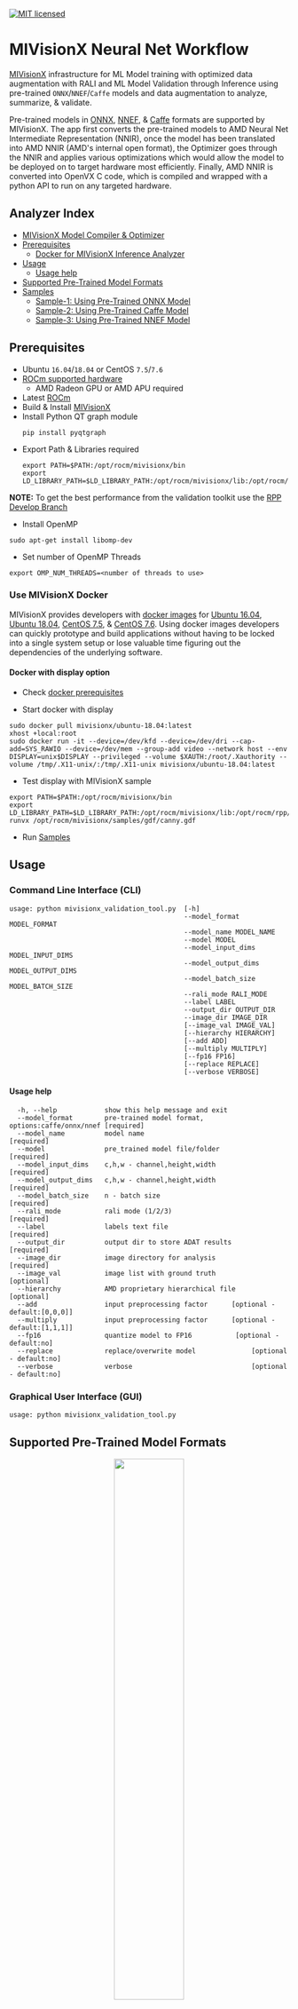 [![MIT licensed](https://img.shields.io/badge/license-MIT-blue.svg)](https://opensource.org/licenses/MIT)

# MIVisionX Neural Net Workflow

[MIVisionX](https://gpuopen-professionalcompute-libraries.github.io/MIVisionX/) infrastructure for ML Model training with optimized data augmentation with RALI and ML Model Validation through Inference using pre-trained `ONNX`/`NNEF`/`Caffe` models and data augmentation to analyze, summarize, & validate.

Pre-trained models in [ONNX](https://onnx.ai/), [NNEF](https://www.khronos.org/nnef), & [Caffe](http://caffe.berkeleyvision.org/) formats are supported by MIVisionX. The app first converts the pre-trained models to AMD Neural Net Intermediate Representation (NNIR), once the model has been translated into AMD NNIR (AMD's internal open format), the Optimizer goes through the NNIR and applies various optimizations which would allow the model to be deployed on to target hardware most efficiently. Finally, AMD NNIR is converted into OpenVX C code, which is compiled and wrapped with a python API to run on any targeted hardware.

## Analyzer Index

* [MIVisionX Model Compiler & Optimizer](https://github.com/GPUOpen-ProfessionalCompute-Libraries/MIVisionX/tree/master/model_compiler#neural-net-model-compiler--optimizer)
* [Prerequisites](#prerequisites)
    * [Docker for MIVisionX Inference Analyzer](#use-mivisionx-docker)
* [Usage](#usage)
    * [Usage help](#usage-help)
* [Supported Pre-Trained Model Formats](#supported-pre-trained-model-formats)
* [Samples](#samples)
    * [Sample-1: Using Pre-Trained ONNX Model](#sample-1---using-pre-trained-onnx-model)
    * [Sample-2: Using Pre-Trained Caffe Model](#sample-2---using-pre-trained-caffe-model)
    * [Sample-3: Using Pre-Trained NNEF Model](#sample-3---using-pre-trained-nnef-model)

## Prerequisites

* Ubuntu `16.04`/`18.04` or CentOS `7.5`/`7.6`
* [ROCm supported hardware](https://rocm.github.io/ROCmInstall.html#hardware-support) 
    * AMD Radeon GPU or AMD APU required
* Latest [ROCm](https://github.com/RadeonOpenCompute/ROCm#installing-from-amd-rocm-repositories)
* Build & Install [MIVisionX](https://github.com/GPUOpen-ProfessionalCompute-Libraries/MIVisionX#linux-1)
* Install Python QT graph module
    ````
    pip install pyqtgraph
    ````
* Export Path & Libraries required
    ````
    export PATH=$PATH:/opt/rocm/mivisionx/bin
    export LD_LIBRARY_PATH=$LD_LIBRARY_PATH:/opt/rocm/mivisionx/lib:/opt/rocm/rpp/lib
    ````
**NOTE:**
To get the best performance from the validation toolkit use the [RPP Develop Branch](https://github.com/GPUOpen-ProfessionalCompute-Libraries/rpp/tree/develop)

* Install OpenMP
```
sudo apt-get install libomp-dev
```
* Set number of OpenMP Threads
```
export OMP_NUM_THREADS=<number of threads to use>
```

### Use MIVisionX Docker

MIVisionX provides developers with [docker images](https://hub.docker.com/u/mivisionx) for [Ubuntu 16.04](https://hub.docker.com/r/mivisionx/ubuntu-16.04), [Ubuntu 18.04](https://hub.docker.com/r/mivisionx/ubuntu-18.04), [CentOS 7.5](https://hub.docker.com/r/mivisionx/centos-7.5), & [CentOS 7.6](https://hub.docker.com/r/mivisionx/centos-7.5). Using docker images developers can quickly prototype and build applications without having to be locked into a single system setup or lose valuable time figuring out the dependencies of the underlying software.

#### Docker with display option

* Check [docker prerequisites](https://github.com/GPUOpen-ProfessionalCompute-Libraries/MIVisionX#docker-workflow-sample-on-ubuntu-1604)

* Start docker with display
````
sudo docker pull mivisionx/ubuntu-18.04:latest
xhost +local:root
sudo docker run -it --device=/dev/kfd --device=/dev/dri --cap-add=SYS_RAWIO --device=/dev/mem --group-add video --network host --env DISPLAY=unix$DISPLAY --privileged --volume $XAUTH:/root/.Xauthority --volume /tmp/.X11-unix/:/tmp/.X11-unix mivisionx/ubuntu-18.04:latest
````
* Test display with MIVisionX sample
````
export PATH=$PATH:/opt/rocm/mivisionx/bin
export LD_LIBRARY_PATH=$LD_LIBRARY_PATH:/opt/rocm/mivisionx/lib:/opt/rocm/rpp/lib
runvx /opt/rocm/mivisionx/samples/gdf/canny.gdf
````
* Run [Samples](#samples)

## Usage
### Command Line Interface (CLI)
````
usage: python mivisionx_validation_tool.py  [-h] 
                                            --model_format MODEL_FORMAT 
                                            --model_name MODEL_NAME 
                                            --model MODEL 
                                            --model_input_dims MODEL_INPUT_DIMS 
                                            --model_output_dims MODEL_OUTPUT_DIMS
                                            --model_batch_size MODEL_BATCH_SIZE 
                                            --rali_mode RALI_MODE
                                            --label LABEL 
                                            --output_dir OUTPUT_DIR 
                                            --image_dir IMAGE_DIR
                                            [--image_val IMAGE_VAL] 
                                            [--hierarchy HIERARCHY]
                                            [--add ADD] 
                                            [--multiply MULTIPLY]
                                            [--fp16 FP16]
                                            [--replace REPLACE] 
                                            [--verbose VERBOSE]

````
#### Usage help

```
  -h, --help            show this help message and exit
  --model_format        pre-trained model format, options:caffe/onnx/nnef [required]
  --model_name          model name                                        [required]
  --model               pre_trained model file/folder                     [required]
  --model_input_dims    c,h,w - channel,height,width                      [required]
  --model_output_dims   c,h,w - channel,height,width                      [required]
  --model_batch_size    n - batch size                                    [required]
  --rali_mode           rali mode (1/2/3)                                 [required]
  --label               labels text file                                  [required]
  --output_dir          output dir to store ADAT results                  [required]
  --image_dir           image directory for analysis                      [required]
  --image_val           image list with ground truth                      [optional]
  --hierarchy           AMD proprietary hierarchical file                 [optional]
  --add                 input preprocessing factor      [optional - default:[0,0,0]]
  --multiply            input preprocessing factor      [optional - default:[1,1,1]]
  --fp16                quantize model to FP16           [optional - default:no]
  --replace             replace/overwrite model              [optional - default:no]
  --verbose             verbose                              [optional - default:no]

```
### Graphical User Interface (GUI)
````
usage: python mivisionx_validation_tool.py
````

## Supported Pre-Trained Model Formats

<p align="center"><img width="50%" src="https://raw.githubusercontent.com/GPUOpen-ProfessionalCompute-Libraries/MIVisionX/master/docs/images/modelCompilerFrameWorks.png" /></p>

* Caffe
* NNEF
* ONNX

## Samples

### Sample 1 - Using Pre-Trained ONNX Model

#### Run SqueezeNet on sample images


* **Step 1:** Clone MIVisionX Validation Tool Project

    ````
    cd && mkdir sample-1 && cd sample-1
    git clone https://github.com/kiritigowda/MIVisionX-validation-tool.git
    ````

    **Note:**
    * MIVisionX needs to be pre-installed
    * MIVisionX Model Compiler & Optimizer scripts are at `/opt/rocm/mivisionx/model_compiler/python/`
    * ONNX model conversion requires ONNX install using `pip install onnx`  

* **Step 2:** Download pre-trained SqueezeNet ONNX model from [ONNX Model Zoo](https://github.com/onnx/models#open-neural-network-exchange-onnx-model-zoo) - [SqueezeNet Model](https://s3.amazonaws.com/download.onnx/models/opset_8/squeezenet.tar.gz)
    ````
    wget https://s3.amazonaws.com/download.onnx/models/opset_8/squeezenet.tar.gz
    tar -xvf squeezenet.tar.gz
    ````
    **Note:** pre-trained model - `squeezenet/model.onnx` 
    

* **Step 3:** Use the command below to run the inference validation tool

    * View inference validation tool usage
    ```
    cd ~/sample-1/MIVisionX-validation-tool/
    export PATH=$PATH:/opt/rocm/mivisionx/bin
    export LD_LIBRARY_PATH=$LD_LIBRARY_PATH:/opt/rocm/mivisionx/lib:/opt/rocm/rpp/lib
    python mivisionx_validation_tool.py -h
    ```
    
    * Run SqueezeNet Inference validation tool
    ```
    python mivisionx_validation_tool.py --model_format onnx --model_name SqueezeNet --model ~/sample-1/squeezenet/model.onnx --model_input_dims 3,224,224 --model_output_dims 1000,1,1 --model_batch_size 64 --rali_mode 1 --label ./sample/labels.txt --output_dir ~/sample-1/ --image_dir ../../data/images/AMD-tinyDataSet/ --image_val ./sample/AMD-tinyDataSet-val.txt --hierarchy ./sample/hierarchy.csv --replace yes
    ```

### Sample 2 - Using Pre-Trained Caffe Model

### Run VGG 16 on sample images


* **Step 1:** Clone MIVisionX Inference Validation Tool Project

    ````
    cd && mkdir sample-2 && cd sample-2
    git clone https://github.com/kiritigowda/MIVisionX-validation-tool.git
    ````

    **Note:**
    * MIVisionX needs to be pre-installed
    * MIVisionX Model Compiler & Optimizer scripts are at `/opt/rocm/mivisionx/model_compiler/python/`

* **Step 2:** Download pre-trained VGG 16 caffe model - [VGG_ILSVRC_16_layers.caffemodel](http://www.robots.ox.ac.uk/~vgg/software/very_deep/caffe/VGG_ILSVRC_16_layers.caffemodel)
    ````
    wget http://www.robots.ox.ac.uk/~vgg/software/very_deep/caffe/VGG_ILSVRC_16_layers.caffemodel
    ````
* **Step 3:** Use the command below to run the inference validation tool

    * View inference validation tool usage
    ```
    cd ~/sample-2/MIVisionX-validation-tool/
    export PATH=$PATH:/opt/rocm/mivisionx/bin
    export LD_LIBRARY_PATH=$LD_LIBRARY_PATH:/opt/rocm/mivisionx/lib:/opt/rocm/rpp/lib
    python mivisionx_validation_tool.py -h
    ```
    
    * Run VGGNet-16 Inference Validation Tool
    ```
    python mivisionx_validation_tool.py --model_format caffe --model_name VggNet-16-Caffe --model ~/sample-2/VGG_ILSVRC_16_layers.caffemodel --model_input_dims 3,224,224 --model_output_dims 1000,1,1 --model_batch_size 64 --rali_mode 1 --label ./sample/labels.txt --output_dir ~/sample-2/ --image_dir ../../data/images/AMD-tinyDataSet/ --image_val ./sample/AMD-tinyDataSet-val.txt --hierarchy ./sample/hierarchy.csv --replace yes
    ```

## Sample 3 - Using Pre-Trained NNEF Model

### Run VGG 16 on sample images

* **Step 1:** Clone MIVisionX Inference Validation Tool Project

    ````
    cd && mkdir sample-3 && cd sample-3
    git clone https://github.com/kiritigowda/MIVisionX-validation-tool.git
    ````

    **Note:**
    * MIVisionX needs to be pre-installed
    * MIVisionX Model Compiler & Optimizer scripts are at `/opt/rocm/mivisionx/model_compiler/python/`
    * NNEF model conversion requires [NNEF python parser](https://github.com/KhronosGroup/NNEF-Tools/tree/master/parser#nnef-parser-project) installed

* **Step 2:** Download pre-trained VGG 16 NNEF model
    ````
    mkdir ~/sample-3/vgg16
    cd ~/sample-3/vgg16
    wget https://sfo2.digitaloceanspaces.com/nnef-public/vgg16.onnx.nnef.tgz
    tar -xvf vgg16.onnx.nnef.tgz
    ````
* **Step 3:** Use the command below to run the inference analyzer

    * View inference validation tool usage
    ```
    cd ~/sample-3/MIVisionX-validation-tool/
    export PATH=$PATH:/opt/rocm/mivisionx/bin
    export LD_LIBRARY_PATH=$LD_LIBRARY_PATH:/opt/rocm/mivisionx/lib:/opt/rocm/rpp/lib
    python mivisionx_validation_tool.py -h
    ```
    
    * Run VGGNet-16 Inference Validation Tool
    ```
    python mivisionx_validation_tool.py --model_format nnef --model_name VggNet-16-NNEF --model ~/sample-3/vgg16/ --model_input_dims 3,224,224 --model_output_dims 1000,1,1 --model_batch_size 64 --rali_mode 1 --label ./sample/labels.txt --output_dir ~/sample-3/ --image_dir ../../data/images/AMD-tinyDataSet/ --image_val ./sample/AMD-tinyDataSet-val.txt --hierarchy ./sample/hierarchy.csv --replace yes
    ```
* **Preprocessing the model:** Use the --add/--multiply option to preprocess the input images

        python mivisionx_validation_tool.py --model_format nnef --model_name VggNet-16-NNEF --model ~/sample-3/vgg16/ --model_input_dims 3,224,224 --model_output_dims 1000,1,1 --model_batch_size 64 --rali_mode 1 --label ./sample/labels.txt --output_dir ~/sample-3/ --image_dir ../../data/images/AMD-tinyDataSet/ --image_val ./sample/AMD-tinyDataSet-val.txt --hierarchy ./sample/hierarchy.csv --replace yes --add [-2.1179,-2.0357,-1.8044] --multiply [0.0171,0.0175,0.0174]
